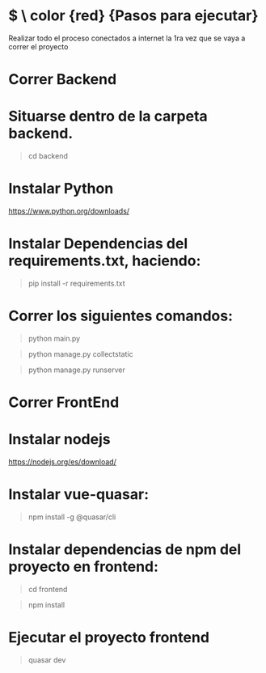 # $ \ color {red} {Pasos para ejecutar}

Realizar todo el proceso conectados a internet la 1ra vez que se vaya a correr el proyecto

# Correr Backend
# Situarse dentro de la carpeta backend.
>cd backend
# Instalar Python
https://www.python.org/downloads/
# Instalar Dependencias del requirements.txt, haciendo:
>pip install -r requirements.txt
# Correr los siguientes comandos:
>python main.py

>python manage.py collectstatic

>python manage.py runserver

# Correr FrontEnd
# Instalar nodejs
https://nodejs.org/es/download/
# Instalar vue-quasar:
>npm install -g @quasar/cli

# Instalar dependencias de npm del proyecto en frontend:
>cd frontend

>npm install

# Ejecutar el proyecto frontend
>quasar dev

